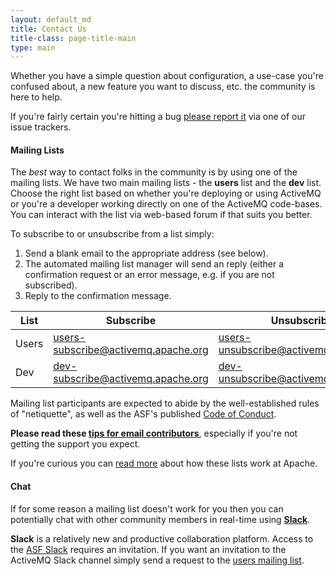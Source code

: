 ```yaml
---
layout: default_md
title: Contact Us
title-class: page-title-main
type: main
---
```

Whether you have a simple question about configuration, a use-case you're confused about, a new feature you want to discuss, etc. the community is here to help.

If you're fairly certain you're hitting a bug [please report it](issues) via one of our issue trackers.

#### Mailing Lists

The *best* way to contact folks in the community is by using one of the mailing lists. We have two main mailing lists - the **users** list and the **dev** list. Choose the right list based on whether you're deploying or using ActiveMQ or you're a developer working directly on one of the ActiveMQ code-bases. You can interact with the list via web-based forum if that suits you better.

To subscribe to or unsubscribe from a list simply:

 1. Send a blank email to the appropriate address (see below).
 1. The automated mailing list manager will send an reply (either a confirmation request or an error message, e.g. if you are not subscribed).
 1. Reply to the confirmation message.

<a class="anchor" name="mailing"></a>

|List|Subscribe|Unsubscribe|Web&nbsp;Interface|Archives|
|---|---|---|---|---|
|Users|[users-subscribe@activemq.apache.org](mailto:users-subscribe@activemq.apache.org)|[users-unsubscribe@activemq.apache.org](mailto:users-unsubscribe@activemq.apache.org)|[Apache](https://lists.apache.org/list.html?users@activemq.apache.org)|[Apache](http://mail-archives.apache.org/mod_mbox/activemq-users/), [Markmail](http://activemq.markmail.org/search/list:org.apache.activemq.users)|
|Dev|[dev-subscribe@activemq.apache.org](mailto:dev-subscribe@activemq.apache.org)|[dev-unsubscribe@activemq.apache.org](mailto:dev-unsubscribe@activemq.apache.org)|[Apache](https://lists.apache.org/list.html?dev@activemq.apache.org)|[Apache](http://mail-archives.apache.org/mod_mbox/activemq-dev/), [Markmail](http://activemq.markmail.org/search/list:org.apache.activemq.dev)|

Mailing list participants are expected to abide by the well-established rules of "netiquette", as well as the ASF's published [Code of Conduct](https://www.apache.org/foundation/policies/conduct.html).

**Please read these [tips for email contributors](https://apache.org/dev/contrib-email-tips.html)**, especially if you're not getting the support you expect. 

If you're curious you can [read more](https://apache.org/foundation/mailinglists.html) about how these lists work at Apache.


#### Chat

If for some reason a mailing list doesn't work for you then you can potentially chat with other community members in real-time using **[Slack](https://slack.com/)**. 

**Slack** is a relatively new and productive collaboration platform. Access to the [ASF Slack](https://the-asf.slack.com) requires an invitation. If you want an invitation to the ActiveMQ Slack channel simply send a request to the [users mailing list](#mailing).
